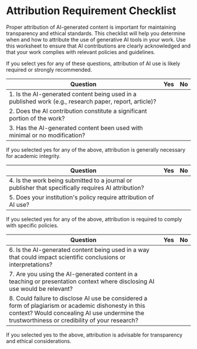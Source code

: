 # Attribution Requirement Checklist

Proper attribution of AI-generated content is important for maintaining transparency and ethical standards. This checklist will help you determine when and how to attribute the use of generative AI tools in your work. Use this worksheet to ensure that AI contributions are clearly acknowledged and that your work complies with relevant policies and guidelines.

If you select yes for any of these questions, attribution of AI use is likely required or strongly recommended.

| Question | Yes | No |
|----------|-----|-----|
| 1. Is the AI-generated content being used in a published work (e.g., research paper, report, article)? | | |
| 2. Does the AI contribution constitute a significant portion of the work? | | |
| 3. Has the AI-generated content been used with minimal or no modification? | | |

If you selected yes for any of the above, attribution is generally necessary for academic integrity.

| Question | Yes | No |
|----------|-----|-----|
| 4. Is the work being submitted to a journal or publisher that specifically requires AI attribution? | | |
| 5. Does your institution's policy require attribution of AI use? | | |

If you selected yes for any of the above, attribution is required to comply with specific policies.

| Question | Yes | No |
|----------|-----|-----|
| 6. Is the AI-generated content being used in a way that could impact scientific conclusions or interpretations? | | |
| 7. Are you using the AI-generated content in a teaching or presentation context where disclosing AI use would be relevant? | | |
| 8. Could failure to disclose AI use be considered a form of plagiarism or academic dishonesty in this context? Would concealing AI use undermine the trustworthiness or credibility of your research? | | |

If you selected yes to the above, attribution is advisable for transparency and ethical considerations.
